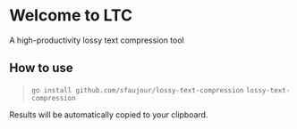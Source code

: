 # Welcome to LTC

A high-productivity lossy text compression tool

## How to use
> `go install github.com/sfaujour/lossy-text-compression`
> `lossy-text-compression`

Results will be automatically copied to your clipboard.
